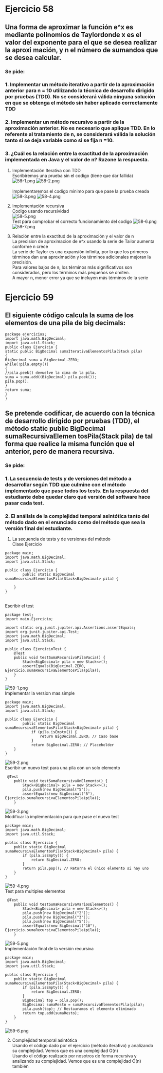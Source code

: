 # Ejercicio 58 
## Una forma de aproximar la función e^x es mediante polinomios de Taylordonde x es el valor del exponente para el que se desea realizar la aproxi mación, y n el número de sumandos que se desea calcular.
### Se pide:
### 1. Implementar un método iterativo a partir de la aproximación anterior para n = 10 utilizando la técnica de desarrollo dirigido por pruebas (TDD). No se considerará válida ninguna solución en que se obtenga el método sin haber aplicado correctamente TDD
### 2. Implementar un método recursivo a partir de la aproximación anterior. No es necesario que aplique TDD. En lo referente al tratamiento de n, se considerará válida la solución tanto si se deja variable como si se fija n =10.
### 3. ¿Cuál es la relación entre la exactitud de la aproximación implementada en Java y el valor de n? Razone la respuesta.

1. Implementación Iterativa con TDD
<br> Escribiremos una prueba sin el codigo (tiene que dar fallida)<br>
![58-1.png](Imagenes%2F58-1.png)
![58-2.png](Imagenes%2F58-2.png)
<br><br> Implementaremos el codigo minimo para que pase la prueba creada <br>
![58-3.png](Imagenes%2F58-3.png)
![58-4.png](Imagenes%2F58-4.png)


2. Implementación recursiva
<br> Codigo usando recursividad <br>
![58-5.png](Imagenes%2F58-5.png)
<br> Test para comprobar el correcto funcionamiento del codigo 
![58-6.png](Imagenes%2F58-6.png)
![58-7.png](Imagenes%2F58-7.png)


3. Relación entre la exactitud de la aproximación y el valor de n
<br> La precision de aproximacion de e^x usando la serie de Tailor aumenta conforme n crece
<br> La serie de Taylor es una expansión infinita, por lo que los primeros términos dan una aproximación y los términos adicionales mejoran la precisión.
<br> Para valores bajos de n, los términos más significativos son considerados, pero los términos más pequeños se omiten.
<br> A mayor n, menor error ya que se incluyen más términos de la serie


# Ejercicio 59
## El siguiente código calcula la suma de los elementos de una pila de big decimals:
```
package ejercicios;
import java.math.BigDecimal;
import java.util.Stack;
public class Ejercicio {
static public BigDecimal sumaIterativaElementosPila(Stack pila)
{
BigDecimal suma = BigDecimal.ZERO;
while(!pila.empty())
{
//pila.peek() devuelve la cima de la pila.
suma = suma.add((BigDecimal) pila.peek());
pila.pop();
}
return suma;
}
}
```
## Se pretende codificar, de acuerdo con la técnica de desarrollo dirigido por pruebas (TDD), el método static public BigDecimal sumaRecursivaElemen tosPila(Stack pila) de tal forma que realice la misma función que el anterior, pero de manera recursiva.
### Se pide:
### 1. La secuencia de tests y de versiones del método a desarrollar según TDD que culmine con el método implementado que pase todos los tests. En la respuesta del estudiante debe quedar claro qué versión del software hace pasar cada test.
### 2. El análisis de la complejidad temporal asintótica tanto del método dado en el enunciado como del método que sea la versión final del estudiante.
1. La secuencia de tests y de versiones del método
<br> Clase Ejercicio
```
package main;
import java.math.BigDecimal;
import java.util.Stack;

public class Ejercicio {
        public static BigDecimal sumaRecursivaElementosPila(Stack<BigDecimal> pila) {
            
    }
}
```

<br> Escribir el test

```
package test;
import main.Ejercicio;

import static org.junit.jupiter.api.Assertions.assertEquals;
import org.junit.jupiter.api.Test;
import java.math.BigDecimal;
import java.util.Stack;

public class EjercicioTest {
    @Test
    public void testSumaRecursivaPilaVacia() {
        Stack<BigDecimal> pila = new Stack<>();
        assertEquals(BigDecimal.ZERO, Ejercicio.sumaRecursivaElementosPila(pila));
    }
}
```
![59-1.png](Imagenes%2F59-1.png)
<br> Implementar la version mas simple

```
package main;
import java.math.BigDecimal;
import java.util.Stack;

public class Ejercicio {
        public static BigDecimal sumaRecursivaElementosPila(Stack<BigDecimal> pila) {
            if (pila.isEmpty()) {
                return BigDecimal.ZERO; // Caso base
            }
            return BigDecimal.ZERO; // Placeholder
    }
}
```
![59-2.png](Imagenes%2F59-2.png)
<br> Escribir un nuevo test para una pila con un solo elemento
```
 @Test
    public void testSumaRecursivaUnElemento() {
        Stack<BigDecimal> pila = new Stack<>();
        pila.push(new BigDecimal("5"));
        assertEquals(new BigDecimal("5"), Ejercicio.sumaRecursivaElementosPila(pila));
    }
```
![59-3.png](Imagenes%2F59-3.png)
<br> Modificar la implementación para que pase el nuevo test
```
package main;
import java.math.BigDecimal;
import java.util.Stack;

public class Ejercicio {
    public static BigDecimal sumaRecursivaElementosPila(Stack<BigDecimal> pila) {
        if (pila.isEmpty()) {
            return BigDecimal.ZERO;
        }
        return pila.pop(); // Retorna el único elemento si hay uno
    }
}
```
![59-4.png](Imagenes%2F59-4.png)
<br> Test para multiples elementos
```
 @Test
    public void testSumaRecursivaVariosElementos() {
        Stack<BigDecimal> pila = new Stack<>();
        pila.push(new BigDecimal("2"));
        pila.push(new BigDecimal("3"));
        pila.push(new BigDecimal("5"));
        assertEquals(new BigDecimal("10"), Ejercicio.sumaRecursivaElementosPila(pila));
    }
```
![59-5.png](Imagenes%2F59-5.png)
<br> Implementación final de la versión recursiva
```
package main;
import java.math.BigDecimal;
import java.util.Stack;

public class Ejercicio {
    public static BigDecimal sumaRecursivaElementosPila(Stack<BigDecimal> pila) {
        if (pila.isEmpty()) {
            return BigDecimal.ZERO;
        }
        BigDecimal top = pila.pop();
        BigDecimal sumaResto = sumaRecursivaElementosPila(pila);
        pila.push(top); // Restauramos el elemento eliminado
        return top.add(sumaResto);
    }
}
```
![59-6.png](Imagenes%2F59-6.png)


2. Complejidad temporal asintótica
<br> Usando el código dado por el ejercicio (método iterativo) y analizando su complejidad. Vemos que es una complejidad O(n) 
<br> Usando el código realizado por nosotros de forma recursiva y analizando su complejidad. Vemos que es una complejidad O(n) también 
